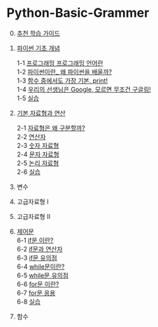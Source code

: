 # Python-Basic-Grammer

0. [추천 학습 가이드](https://github.com/JeongYunLee/Python-Basic-Grammer/blob/main/0.%20%EC%B6%94%EC%B2%9C%20%ED%95%99%EC%8A%B5%20%EA%B0%80%EC%9D%B4%EB%93%9C/0-1.%20%EC%B6%94%EC%B2%9C%20%ED%95%99%EC%8A%B5%20%EA%B0%80%EC%9D%B4%EB%93%9C.md) 

2. [파이썬 기초 개념](https://github.com/Team-COSADAMA/Python-Basic-Grammer/tree/main/1.%20%ED%8C%8C%EC%9D%B4%EC%8D%AC%20%EA%B8%B0%EC%B4%88%20%EA%B0%9C%EB%85%90)

    1-1 [프로그래밍 프로그래밍 언어란](https://github.com/Team-COSADAMA/Python-Basic-Grammer/blob/main/1.%20%ED%8C%8C%EC%9D%B4%EC%8D%AC%20%EA%B8%B0%EC%B4%88%20%EA%B0%9C%EB%85%90/1.1%20%ED%94%84%EB%A1%9C%EA%B7%B8%EB%9E%98%EB%B0%8D%20%ED%94%84%EB%A1%9C%EA%B7%B8%EB%9E%98%EB%B0%8D%20%EC%96%B8%EC%96%B4%EB%9E%80_.md)   
    1-2 [파이썬이란_ 왜 파이썬을 배울까?](https://github.com/Team-COSADAMA/Python-Basic-Grammer/blob/main/1.%20%ED%8C%8C%EC%9D%B4%EC%8D%AC%20%EA%B8%B0%EC%B4%88%20%EA%B0%9C%EB%85%90/1.2%20%ED%8C%8C%EC%9D%B4%EC%8D%AC%EC%9D%B4%EB%9E%80_%20%EC%99%9C%20%ED%8C%8C%EC%9D%B4%EC%8D%AC%EC%9D%84%20%EB%B0%B0%EC%9A%B8%EA%B9%8C_.md)    
    1-3 [함수 중에서도 가장 기본, print!](https://github.com/Team-COSADAMA/Python-Basic-Grammer/blob/main/1.%20%ED%8C%8C%EC%9D%B4%EC%8D%AC%20%EA%B8%B0%EC%B4%88%20%EA%B0%9C%EB%85%90/1.3%20%ED%95%A8%EC%88%98%20%EC%A4%91%EC%97%90%EC%84%9C%EB%8F%84%20%EA%B0%80%EC%9E%A5%20%EA%B8%B0%EB%B3%B8%2C%20print!.md)    
    1-4 [우리의 선생님은 Google, 모르면 무조건 구글링!](https://github.com/Team-COSADAMA/Python-Basic-Grammer/blob/main/1.%20%ED%8C%8C%EC%9D%B4%EC%8D%AC%20%EA%B8%B0%EC%B4%88%20%EA%B0%9C%EB%85%90/1.4%20%EC%9A%B0%EB%A6%AC%EC%9D%98%20%EC%84%A0%EC%83%9D%EB%8B%98%EC%9D%80%20Google%2C%20%EB%AA%A8%EB%A5%B4%EB%A9%B4%20%EB%AC%B4%EC%A1%B0%EA%B1%B4%20%EA%B5%AC%EA%B8%80%EB%A7%81!.md)     
    1-5 [실습](https://github.com/Team-COSADAMA/Python-Basic-Grammer/blob/main/1.%20%ED%8C%8C%EC%9D%B4%EC%8D%AC%20%EA%B8%B0%EC%B4%88%20%EA%B0%9C%EB%85%90/1.5%20%EC%8B%A4%EC%8A%B5.md)     
    
2. [기본 자료형과 연산](https://github.com/Team-COSADAMA/Python-Basic-Grammer/tree/main/2.%20%EA%B8%B0%EB%B3%B8%20%EC%9E%90%EB%A3%8C%ED%98%95%EA%B3%BC%20%EC%97%B0%EC%82%B0)

    2-1 [자료형은 왜 구분할까?](https://github.com/Team-COSADAMA/Python-Basic-Grammer/blob/main/2.%20%EA%B8%B0%EB%B3%B8%20%EC%9E%90%EB%A3%8C%ED%98%95%EA%B3%BC%20%EC%97%B0%EC%82%B0/2.1%20%EC%9E%90%EB%A3%8C%ED%98%95%EC%9D%80%20%EC%99%9C%20%EA%B5%AC%EB%B6%84%ED%95%A0%EA%B9%8C_.md)   
    2-2 [연산자](https://github.com/Team-COSADAMA/Python-Basic-Grammer/blob/main/2.%20%EA%B8%B0%EB%B3%B8%20%EC%9E%90%EB%A3%8C%ED%98%95%EA%B3%BC%20%EC%97%B0%EC%82%B0/2.2%20%EC%97%B0%EC%82%B0%EC%9E%90.md)    
    2-3 [숫자 자료형](https://github.com/Team-COSADAMA/Python-Basic-Grammer/blob/main/2.%20%EA%B8%B0%EB%B3%B8%20%EC%9E%90%EB%A3%8C%ED%98%95%EA%B3%BC%20%EC%97%B0%EC%82%B0/2.3%20%EC%88%AB%EC%9E%90%20%EC%9E%90%EB%A3%8C%ED%98%95.md)    
    2-4 [문자 자료형](https://github.com/Team-COSADAMA/Python-Basic-Grammer/blob/main/2.%20%EA%B8%B0%EB%B3%B8%20%EC%9E%90%EB%A3%8C%ED%98%95%EA%B3%BC%20%EC%97%B0%EC%82%B0/2.4%20%EB%AC%B8%EC%9E%90%20%EC%9E%90%EB%A3%8C%ED%98%95.md)    
    2-5 [논리 자료형](https://github.com/Team-COSADAMA/Python-Basic-Grammer/blob/main/2.%20%EA%B8%B0%EB%B3%B8%20%EC%9E%90%EB%A3%8C%ED%98%95%EA%B3%BC%20%EC%97%B0%EC%82%B0/2.5%20%EB%85%BC%EB%A6%AC%20%EC%9E%90%EB%A3%8C%ED%98%95.md)     
    2-6 [실습](https://github.com/JeongYunLee/Python-Basic-Grammer/blob/main/2.%20%EA%B8%B0%EB%B3%B8%20%EC%9E%90%EB%A3%8C%ED%98%95%EA%B3%BC%20%EC%97%B0%EC%82%B0/2-6%20%EC%8B%A4%EC%8A%B5.md)
3. 변수  
4. 고급자료형 I   
5. 고급자료형 II    
6. [제어문](https://github.com/JeongYunLee/Python-Basic-Grammer/tree/main/6.%20%EC%A0%9C%EC%96%B4%EB%AC%B8)    
    6-1 [if문 이란?](https://github.com/JeongYunLee/Python-Basic-Grammer/blob/main/6.%20%EC%A0%9C%EC%96%B4%EB%AC%B8/6-1%20if%EB%AC%B8%20%EC%9D%B4%EB%9E%80%3F.md)    
    6-2 [if문과 연산자](https://github.com/JeongYunLee/Python-Basic-Grammer/blob/main/6.%20%EC%A0%9C%EC%96%B4%EB%AC%B8/6-2%20if%EB%AC%B8%EA%B3%BC%20%EC%97%B0%EC%82%B0%EC%9E%90.md)    
    6-3 [if문 유의점](https://github.com/JeongYunLee/Python-Basic-Grammer/blob/main/6.%20%EC%A0%9C%EC%96%B4%EB%AC%B8/6-3%20if%EB%AC%B8%20%EC%9C%A0%EC%9D%98%EC%A0%90.md)    
    6-4 [while문이란?](https://github.com/JeongYunLee/Python-Basic-Grammer/blob/main/6.%20%EC%A0%9C%EC%96%B4%EB%AC%B8/6-4%20while%EB%AC%B8%EC%9D%B4%EB%9E%80%3F.md)   
    6-5 [while문 유의점](https://github.com/JeongYunLee/Python-Basic-Grammer/blob/main/6.%20%EC%A0%9C%EC%96%B4%EB%AC%B8/6-5%20while%EB%AC%B8%20%EC%9C%A0%EC%9D%98%EC%A0%90.md)    
    6-6 [for문 이란?](https://github.com/JeongYunLee/Python-Basic-Grammer/blob/main/6.%20%EC%A0%9C%EC%96%B4%EB%AC%B8/6-6%20for%EB%AC%B8%EC%9D%B4%EB%9E%80%3F.md)    
    6-7 [for문 응용](https://github.com/JeongYunLee/Python-Basic-Grammer/blob/main/6.%20%EC%A0%9C%EC%96%B4%EB%AC%B8/6-7%20for%EB%AC%B8%20%EC%9D%91%EC%9A%A9.md)     
    6-8 [실습](https://github.com/JeongYunLee/Python-Basic-Grammer/blob/main/6.%20%EC%A0%9C%EC%96%B4%EB%AC%B8/6-8%20%EC%8B%A4%EC%8A%B5.md)    
7. 함수   
